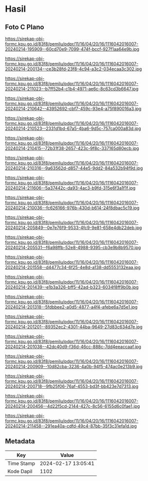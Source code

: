 # Hasil

## Foto C Plano

https://sirekap-obj-formc.kpu.go.id/83f8/pemilu/pdpr/11/16/04/20/16/1116042016007-20240214-195909--60cd70e9-7099-474f-bccf-927f1aa64e9b.jpg

https://sirekap-obj-formc.kpu.go.id/83f8/pemilu/pdpr/11/16/04/20/16/1116042016007-20240214-200134--ce3b28fd-23f8-4c94-a3c2-034ecaa3c302.jpg

https://sirekap-obj-formc.kpu.go.id/83f8/pemilu/pdpr/11/16/04/20/16/1116042016007-20240214-211023--b7ff52b4-c1b4-4971-ae6c-8c63cd3b6647.jpg

https://sirekap-obj-formc.kpu.go.id/83f8/pemilu/pdpr/11/16/04/20/16/1116042016007-20240214-210642--43952692-cbf7-459c-93e4-a75f890016a3.jpg

https://sirekap-obj-formc.kpu.go.id/83f8/pemilu/pdpr/11/16/04/20/16/1116042016007-20240214-210523--2331d1bd-67a5-4ba6-9d5c-757ca000a83d.jpg

https://sirekap-obj-formc.kpu.go.id/83f8/pemilu/pdpr/11/16/04/20/16/1116042016007-20240214-210415--72b31f38-2657-423c-9f8c-337165d80ecb.jpg

https://sirekap-obj-formc.kpu.go.id/83f8/pemilu/pdpr/11/16/04/20/16/1116042016007-20240214-210316--9a63562d-d857-44e5-9dd2-84a532b94f9d.jpg

https://sirekap-obj-formc.kpu.go.id/83f8/pemilu/pdpr/11/16/04/20/16/1116042016007-20240214-211606--5a37442c-da93-4ac3-b9fd-315e6f3a1f1f.jpg

https://sirekap-obj-formc.kpu.go.id/83f8/pemilu/pdpr/11/16/04/20/16/1116042016007-20240214-210036--fc626166-976b-430d-b614-24f8dbac5c19.jpg

https://sirekap-obj-formc.kpu.go.id/83f8/pemilu/pdpr/11/16/04/20/16/1116042016007-20240214-205849--0e7e76f9-9533-4fc9-9e81-658e4db22deb.jpg

https://sirekap-obj-formc.kpu.go.id/83f8/pemilu/pdpr/11/16/04/20/16/1116042016007-20240214-205531--f6a98ffb-52e8-4988-9395-cb3e9b8b9570.jpg

https://sirekap-obj-formc.kpu.go.id/83f8/pemilu/pdpr/11/16/04/20/16/1116042016007-20240214-201558--d4477c34-6f25-4e8d-a138-dd5553132eaa.jpg

https://sirekap-obj-formc.kpu.go.id/83f8/pemilu/pdpr/11/16/04/20/16/1116042016007-20240214-201439--e1b3a326-bff5-42ad-b323-6034f8ff9b0b.jpg

https://sirekap-obj-formc.kpu.go.id/83f8/pemilu/pdpr/11/16/04/20/16/1116042016007-20240214-201318--5fdbbee2-a0d5-4877-a4f4-afebe6a7d5e1.jpg

https://sirekap-obj-formc.kpu.go.id/83f8/pemilu/pdpr/11/16/04/20/16/1116042016007-20240214-201201--89352ec2-4301-44ba-9649-27d83c634d7e.jpg

https://sirekap-obj-formc.kpu.go.id/83f8/pemilu/pdpr/11/16/04/20/16/1116042016007-20240214-201038--42dc40d9-f36d-46cc-888c-7dd4eeaccaaf.jpg

https://sirekap-obj-formc.kpu.go.id/83f8/pemilu/pdpr/11/16/04/20/16/1116042016007-20240214-200909--10d82cba-3236-4a0b-94f5-474ac0e213b9.jpg

https://sirekap-obj-formc.kpu.go.id/83f8/pemilu/pdpr/11/16/04/20/16/1116042016007-20240214-200718--9fb25f06-76af-4553-bd3f-bb423e7d7313.jpg

https://sirekap-obj-formc.kpu.go.id/83f8/pemilu/pdpr/11/16/04/20/16/1116042016007-20240214-200456--4d22f5cd-2144-427c-8c56-6155d6c0fae1.jpg

https://sirekap-obj-formc.kpu.go.id/83f8/pemilu/pdpr/11/16/04/20/16/1116042016007-20240214-211458--291ea40a-cdfd-49c4-87bb-35f3c31efa1d.jpg


## Metadata

| Key        | Value               |
| ---------- | ------------------- |
| Time Stamp | 2024-02-17 13:05:41 |
| Kode Dapil | 1102                |



